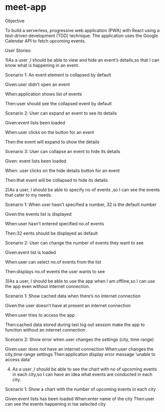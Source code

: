 # meet-app

Objective

To build a serverless, progressive web application (PWA) with React using a test-driven
development (TDD) technique. The application uses the Google Calendar API to fetch
upcoming events.

User Stories:

1)As a user ,I should be able to view and hide an event’s details,so that I can know  what is happening in an event.

Scenario 1: An event element is collapsed by default

Given:user didn’t open an event

When:application shows list of events

Then:user should see the collapsed event by default

Scenario 2: User can expand an event to see its details

Given:event lists been loaded

When:user clicks on the button for an event

Then:the event will expand to show the details

Scenario 3: User can collapse an event to hide its details

Given: event lists been loaded

When: user clicks on the hide details button for an event

Then:that event will be collapsed to hide its details


2)As a user, I should be able to specify no of events ,so I can see the events that cater to my needs.

Scenario 1: When user hasn’t specified a number, 32 is the default number

Given:the events list is displayed

When:user hasn’t entered specified no.of events

Then:32 eents should be displayed as default


Scenario 2: User can change the number of events they want to see

Given:event list is loaded

When:user can select no.of events from the list

Then:displays no.of events the user wants to see


3)As a user, I should be able to use the app when I am offline,so I can use the app even without internet connection.

Scenario 1: Show cached data when there’s no internet connection

Given:the user doesn’t have at present an internet connection

When:user tries to access the app

Then:cached data stored during last log out session make the app to function without an internet connection

Scenario 2: Show error when user changes the settings (city, time range)

Given:user does not have an internet connection
When:user changes the city,time range settings 
Then:application display error message ‘unable to access data’

4)	As a user ,I should be able to see the chart with no of upcoming events in each city,so I can have an idea what events are conducted in each city.

Scenario 1: Show a chart with the number of upcoming events in each city

Given:event lists has been loaded
When:enter name of the city
Then:user can see the events happening in tse selected city

